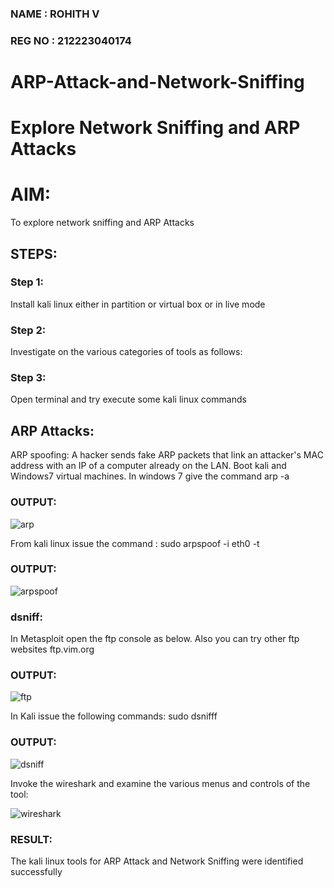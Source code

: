 ### NAME : ROHITH V
### REG NO : 212223040174

# ARP-Attack-and-Network-Sniffing
# Explore Network Sniffing and ARP Attacks

# AIM:

To explore network sniffing and ARP Attacks

## STEPS:

### Step 1:

Install kali linux either in partition or virtual box or in live mode

### Step 2:

Investigate on the various categories of tools as follows:


### Step 3:
Open terminal and try execute some kali linux commands

## ARP Attacks:  
ARP spoofing: A hacker sends fake ARP packets that link an attacker's MAC address with an IP of a computer already on the LAN. 
Boot kali and Windows7 virtual machines.
In windows 7 give the command arp -a
### OUTPUT:
![arp](/image/arp-a.png)

From kali linux issue the command :
sudo arpspoof -i eth0 -t <target system> <gateway>


### OUTPUT:

![arpspoof](/image/arpspoof.png)
###  dsniff:

In Metasploit open the ftp console as below. Also you can try other ftp websites ftp.vim.org
### OUTPUT:

![ftp](/image/ftp.png)


In Kali issue the following commands:
sudo dsnifff
### OUTPUT:

![dsniff](/image/dsniff.png)

Invoke the wireshark and examine the various menus  and controls of the tool:

![wireshark](/image/wireshark.png)
### RESULT:
The kali linux tools for ARP Attack and Network Sniffing were identified successfully
